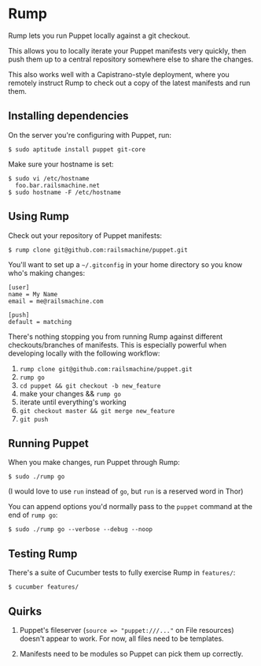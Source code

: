Rump 
====

Rump lets you run Puppet locally against a git checkout. 

This allows you to locally iterate your Puppet manifests very quickly, then 
push them up to a central repository somewhere else to share the changes. 

This also works well with a Capistrano-style deployment, where you remotely 
instruct Rump to check out a copy of the latest manifests and run them. 

Installing dependencies
-----------------------

On the server you're configuring with Puppet, run:

    $ sudo aptitude install puppet git-core

Make sure your hostname is set: 

    $ sudo vi /etc/hostname
      foo.bar.railsmachine.net
    $ sudo hostname -F /etc/hostname


Using Rump
----------

Check out your repository of Puppet manifests: 

    $ rump clone git@github.com:railsmachine/puppet.git

You'll want to set up a `~/.gitconfig` in your home directory so you know who's
making changes: 

    [user]
    name = My Name
    email = me@railsmachine.com
    
    [push]
    default = matching

There's nothing stopping you from running Rump against different checkouts/branches
of manifests. This is especially powerful when developing locally with the following
workflow: 

   1. `rump clone git@github.com:railsmachine/puppet.git`
   2. `rump go`
   3. `cd puppet && git checkout -b new_feature`
   4. make your changes && `rump go`
   5. iterate until everything's working
   6. `git checkout master && git merge new_feature`
   7. `git push`


Running Puppet
--------------

When you make changes, run Puppet through Rump: 

    $ sudo ./rump go

(I would love to use `run` instead of `go`, but `run` is a reserved word in Thor)

You can append options you'd normally pass to the `puppet` command at the end
of `rump go`: 

    $ sudo ./rump go --verbose --debug --noop


Testing Rump 
------------

There's a suite of Cucumber tests to fully exercise Rump in `features/`: 

    $ cucumber features/


Quirks
------

1. Puppet's fileserver (`source => "puppet:///..."` on File resources) doesn't 
   appear to work. For now, all files need to be templates. 

2. Manifests need to be modules so Puppet can pick them up correctly. 

